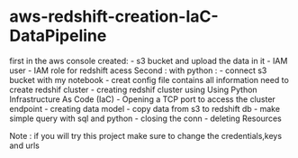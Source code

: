# aws-redshift-creation-IaC-DataPipeline
first in the aws console created:
      - s3 bucket and upload the data in it 
      - IAM user
      - IAM role for redshift acess
 Second :
    with python :
      - connect s3 bucket with my notebook
      - creat config file contains all information need to create redshif cluster 
      - creating redshif cluster using Using Python Infrastructure As Code (IaC) 
      - Opening a TCP port to access the cluster endpoint
      - creating data model 
      - copy data from s3 to redshift db
      - make simple query with sql and python
      - closing the conn
      - deleting Resources
  
  Note : 
      if you will try this project make sure to change the credentials,keys and urls 

  
  
